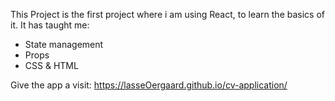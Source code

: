 This Project is the first project where i am using React, to learn the basics of it.
It has taught me:
- State management
- Props
- CSS & HTML

Give the app a visit:
https://lasseOergaard.github.io/cv-application/

